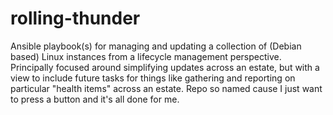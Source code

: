 # rolling-thunder
Ansible playbook(s) for managing and updating a collection of (Debian based) Linux instances from a lifecycle management perspective. Principally focused around simplifying updates across an estate, but with a view to include future tasks for things like gathering and reporting on particular "health items" across an estate. Repo so named cause I just want to press a button and it's all done for me.
